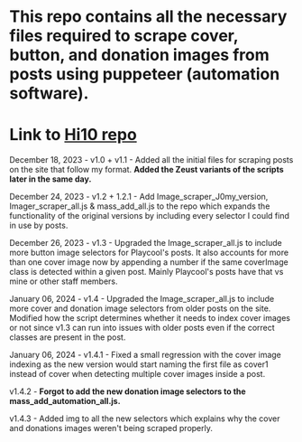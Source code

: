 # This repo contains all the necessary files required to scrape cover, button, and donation images from posts using puppeteer (automation software).

# Link to [Hi10 repo](https://github.com/xlordnoro/xlordnoro.github.io)

December 18, 2023 - v1.0 + v1.1 - Added all the initial files for scraping posts on the site that follow my format. **Added the Zeust variants of the scripts later in the same day.**

December 24, 2023 - v1.2 + 1.2.1 - Add Image_scraper_J0my_version, Imager_scraper_all.js & mass_add_all.js to the repo which expands the functionality of the original versions by including every selector I could find in use by posts.

December 26, 2023 - v1.3 - Upgraded the Image_scraper_all.js to include more button image selectors for Playcool's posts. It also accounts for more than one cover image now by appending a number if the same coverImage class is detected within a given post. Mainly Playcool's posts have that vs mine or other staff members.

January 06, 2024 - v1.4 - Upgraded the Image_scraper_all.js to include more cover and donation image selectors from older posts on the site. Modified how the script determines whether it needs to index cover images or not since v1.3 can run into issues with older posts even if the correct classes are present in the post.

January 06, 2024 - v1.4.1 - Fixed a small regression with the cover image indexing as the new version would start naming the first file as cover1 instead of cover when detecting multiple cover images inside a post. 

v1.4.2 - **Forgot to add the new donation image selectors to the mass_add_automation_all.js.**

v1.4.3 - Added img to all the new selectors which explains why the cover and donations images weren't being scraped properly.